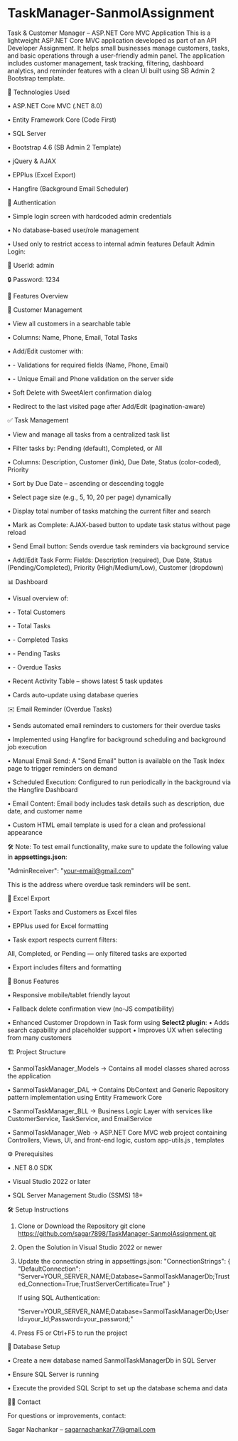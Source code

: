 # TaskManager-SanmolAssignment


Task & Customer Manager – ASP.NET Core MVC Application
This is a lightweight ASP.NET Core MVC application developed as part of an API Developer Assignment. It helps small businesses manage customers, tasks, and basic operations through a user-friendly admin panel.
The application includes customer management, task tracking, filtering, dashboard analytics, and reminder features with a clean UI built using SB Admin 2 Bootstrap template.


🚀 Technologies Used

•	ASP.NET Core MVC (.NET 8.0)

•	Entity Framework Core (Code First)

•	SQL Server

•	Bootstrap 4.6 (SB Admin 2 Template)

•	jQuery & AJAX

•	EPPlus (Excel Export)

•	Hangfire (Background Email Scheduler)



🔐 Authentication

•	Simple login screen with hardcoded admin credentials

•	No database-based user/role management

•	Used only to restrict access to internal admin features
Default Admin Login:

📧 UserId: admin

🔒 Password: 1234



📁 Features Overview



👥 Customer Management

•	View all customers in a searchable table

•	Columns: Name, Phone, Email, Total Tasks

•	Add/Edit customer with:

•	- Validations for required fields (Name, Phone, Email)

•	- Unique Email and Phone validation on the server side

•	Soft Delete with SweetAlert confirmation dialog

•	Redirect to the last visited page after Add/Edit (pagination-aware)



✅ Task Management

•	View and manage all tasks from a centralized task list

•	Filter tasks by: Pending (default), Completed, or All

•	Columns: Description, Customer (link), Due Date, Status (color-coded), Priority

•	Sort by Due Date – ascending or descending toggle

•	Select page size (e.g., 5, 10, 20 per page) dynamically

•	Display total number of tasks matching the current filter and search

•	Mark as Complete: AJAX-based button to update task status without page reload

•	Send Email button: Sends overdue task reminders via background service

•	Add/Edit Task Form: Fields: Description (required), Due Date, Status (Pending/Completed), Priority (High/Medium/Low), Customer (dropdown)



📊 Dashboard

•	Visual overview of:

•	- Total Customers

•	- Total Tasks

•	- Completed Tasks

•	- Pending Tasks

•	- Overdue Tasks

•	Recent Activity Table – shows latest 5 task updates

•	Cards auto-update using database queries



✉️ Email Reminder (Overdue Tasks)

•	Sends automated email reminders to customers for their overdue tasks

•	Implemented using Hangfire for background scheduling and background job execution

•	Manual Email Send: A "Send Email" button is available on the Task Index page to trigger reminders on demand

•	Scheduled Execution: Configured to run periodically in the background via the Hangfire Dashboard

•	Email Content: Email body includes task details such as description, due date, and customer name

•	Custom HTML email template is used for a clean and professional appearance

🛠️ Note:
To test email functionality, make sure to update the following value in **appsettings.json**:

"AdminReceiver": "your-email@gmail.com"

This is the address where overdue task reminders will be sent.




📄 Excel Export

•	Export Tasks and Customers as Excel files

•	EPPlus used for Excel formatting

•	Task export respects current filters:

All, Completed, or Pending — only filtered tasks are exported

•	Export includes filters and formatting



🧩 Bonus Features

•	Responsive mobile/tablet friendly layout

•	Fallback delete confirmation view (no-JS compatibility)

•	Enhanced Customer Dropdown in Task form using **Select2 plugin**:
      • Adds search capability and placeholder support
      • Improves UX when selecting from many customers



🏗️ Project Structure

•	SanmolTaskManager_Models → Contains all model classes shared across the application

•	SanmolTaskManager_DAL → Contains DbContext and Generic Repository pattern implementation using Entity Framework Core

•	SanmolTaskManager_BLL → Business Logic Layer with services like CustomerService, TaskService, and EmailService

•	SanmolTaskManager_Web → ASP.NET Core MVC web project containing Controllers, Views, UI, and front-end logic, custom app-utils.js , templates



⚙️ Prerequisites

•	.NET 8.0 SDK

•	Visual Studio 2022 or later

•	SQL Server Management Studio (SSMS) 18+



🛠️ Setup Instructions

1. Clone or Download the Repository
   git clone https://github.com/sagar7898/TaskManager-SanmolAssignment.git
   
2. Open the Solution in Visual Studio 2022 or newer
   
3. Update the connection string in appsettings.json:
   "ConnectionStrings": { "DefaultConnection": "Server=YOUR_SERVER_NAME;Database=SanmolTaskManagerDb;Trusted_Connection=True;TrustServerCertificate=True" }
   
   If using SQL Authentication:
   
   "Server=YOUR_SERVER_NAME;Database=SanmolTaskManagerDb;User Id=your_Id;Password=your_password;"

5. Press F5 or Ctrl+F5 to run the project

   
   
🧪 Database Setup

•	Create a new database named SanmolTaskManagerDb in SQL Server

•	Ensure SQL Server is running

•	Execute the provided SQL Script to set up the database schema and data



🙋‍♂️ Contact

For questions or improvements, contact:

Sagar Nachankar – sagarnachankar77@gmail.com

